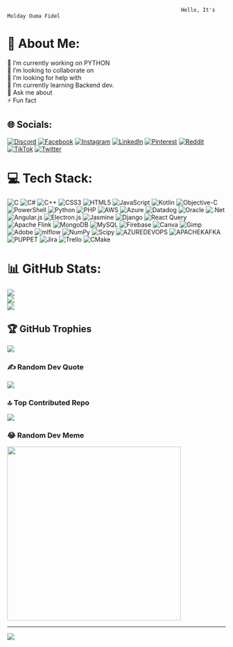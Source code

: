                                                            Hello, It's Molday Ouma Fidel
# 💫 About Me:
🔭 I’m currently working on PYTHON<br>👯 I’m looking to collaborate on <br>🤝 I’m looking for help with<br>🌱 I’m currently learning Backend dev.<br>💬 Ask me about <br>⚡ Fun fact


## 🌐 Socials:
[![Discord](https://img.shields.io/badge/Discord-%237289DA.svg?logo=discord&logoColor=white)](https://discord.gg/ddd) [![Facebook](https://img.shields.io/badge/Facebook-%231877F2.svg?logo=Facebook&logoColor=white)](https://www.facebook.com/share/ceAEgqNvjULihqzt/?mibextid=qi20mg) [![Instagram](https://img.shields.io/badge/Instagram-%23E4405F.svg?logo=Instagram&logoColor=white)](https://instagram.com/ddd) [![LinkedIn](https://img.shields.io/badge/LinkedIn-%230077B5.svg?logo=linkedin&logoColor=white)](https://www.linkedin.com/in/fidel-ouma-699850291?utm_source=share&utm_campaign=share_via&utm_content=profile&utm_medium=android_app) [![Pinterest](https://img.shields.io/badge/Pinterest-%23E60023.svg?logo=Pinterest&logoColor=white)](https://pinterest.com/dddd) [![Reddit](https://img.shields.io/badge/Reddit-%23FF4500.svg?logo=Reddit&logoColor=white)](https://reddit.com/user/ddddd) [![TikTok](https://img.shields.io/badge/TikTok-%23000000.svg?logo=TikTok&logoColor=white)](https://tiktok.com/@ddd) [![Twitter](https://img.shields.io/badge/Twitter-%231DA1F2.svg?logo=Twitter&logoColor=white)](https://x.com/FIDELOUMA9?t=iEONLQeykSMLYJ3GWY-_sg&s=08) 

# 💻 Tech Stack:
![C](https://img.shields.io/badge/c-%2300599C.svg?style=plastic&logo=c&logoColor=white) ![C#](https://img.shields.io/badge/c%23-%23239120.svg?style=plastic&logo=c-sharp&logoColor=white) ![C++](https://img.shields.io/badge/c++-%2300599C.svg?style=plastic&logo=c%2B%2B&logoColor=white) ![CSS3](https://img.shields.io/badge/css3-%231572B6.svg?style=plastic&logo=css3&logoColor=white) ![HTML5](https://img.shields.io/badge/html5-%23E34F26.svg?style=plastic&logo=html5&logoColor=white) ![JavaScript](https://img.shields.io/badge/javascript-%23323330.svg?style=plastic&logo=javascript&logoColor=%23F7DF1E) ![Kotlin](https://img.shields.io/badge/kotlin-%237F52FF.svg?style=plastic&logo=kotlin&logoColor=white) ![Objective-C](https://img.shields.io/badge/OBJECTIVE--C-%233A95E3.svg?style=plastic&logo=apple&logoColor=white) ![PowerShell](https://img.shields.io/badge/PowerShell-%235391FE.svg?style=plastic&logo=powershell&logoColor=white) ![Python](https://img.shields.io/badge/python-3670A0?style=plastic&logo=python&logoColor=ffdd54) ![PHP](https://img.shields.io/badge/php-%23777BB4.svg?style=plastic&logo=php&logoColor=white) ![AWS](https://img.shields.io/badge/AWS-%23FF9900.svg?style=plastic&logo=amazon-aws&logoColor=white) ![Azure](https://img.shields.io/badge/azure-%230072C6.svg?style=plastic&logo=microsoftazure&logoColor=white) ![Datadog](https://img.shields.io/badge/datadog-%23632CA6.svg?style=plastic&logo=datadog&logoColor=white) ![Oracle](https://img.shields.io/badge/Oracle-F80000?style=plastic&logo=oracle&logoColor=white) ![.Net](https://img.shields.io/badge/.NET-5C2D91?style=plastic&logo=.net&logoColor=white) ![Angular.js](https://img.shields.io/badge/angular.js-%23E23237.svg?style=plastic&logo=angularjs&logoColor=white) ![Electron.js](https://img.shields.io/badge/Electron-191970?style=plastic&logo=Electron&logoColor=white) ![Jasmine](https://img.shields.io/badge/jasmine-%238A4182.svg?style=plastic&logo=jasmine&logoColor=white) ![Django](https://img.shields.io/badge/django-%23092E20.svg?style=plastic&logo=django&logoColor=white) ![React Query](https://img.shields.io/badge/-React%20Query-FF4154?style=plastic&logo=react%20query&logoColor=white) ![Apache Flink](https://img.shields.io/badge/Apache%20Flink-E6526F?style=plastic&logo=Apache%20Flink&logoColor=white) ![MongoDB](https://img.shields.io/badge/MongoDB-%234ea94b.svg?style=plastic&logo=mongodb&logoColor=white) ![MySQL](https://img.shields.io/badge/mysql-%2300000f.svg?style=plastic&logo=mysql&logoColor=white) ![Firebase](https://img.shields.io/badge/Firebase-039BE5?style=plastic&logo=Firebase&logoColor=white) ![Canva](https://img.shields.io/badge/Canva-%2300C4CC.svg?style=plastic&logo=Canva&logoColor=white) ![Gimp](https://img.shields.io/badge/Gimp-657D8B?style=plastic&logo=gimp&logoColor=FFFFFF) ![Adobe](https://img.shields.io/badge/adobe-%23FF0000.svg?style=plastic&logo=adobe&logoColor=white) ![mlflow](https://img.shields.io/badge/mlflow-%23d9ead3.svg?style=plastic&logo=numpy&logoColor=blue) ![NumPy](https://img.shields.io/badge/numpy-%23013243.svg?style=plastic&logo=numpy&logoColor=white) ![Scipy](https://img.shields.io/badge/SciPy-%230C55A5.svg?style=plastic&logo=scipy&logoColor=%white) ![AZUREDEVOPS](https://img.shields.io/badge/azuredevops-0078D7.svg?style=plastic&logo=azuredevops&logoColor=white&color=%230078D7) ![APACHEKAFKA](https://img.shields.io/badge/apachekafka-231F20.svg?style=plastic&logo=apachekafka&logoColor=white&color=%23231F20) ![PUPPET](https://img.shields.io/badge/Puppet-02303A.svg?style=plastic&logo=Puppet&logoColor=white&color=%23FFAE1A) ![Jira](https://img.shields.io/badge/jira-%230A0FFF.svg?style=plastic&logo=jira&logoColor=white) ![Trello](https://img.shields.io/badge/Trello-%23026AA7.svg?style=plastic&logo=Trello&logoColor=white) ![CMake](https://img.shields.io/badge/CMake-%23008FBA.svg?style=plastic&logo=cmake&logoColor=white)
# 📊 GitHub Stats:
![](https://github-readme-stats.vercel.app/api?username=FidelMolday&theme=radical&hide_border=false&include_all_commits=false&count_private=false)<br/>
![](https://github-readme-streak-stats.herokuapp.com/?user=FidelMolday&theme=radical&hide_border=false)<br/>
![](https://github-readme-stats.vercel.app/api/top-langs/?username=FidelMolday&theme=radical&hide_border=false&include_all_commits=false&count_private=false&layout=compact)

## 🏆 GitHub Trophies
![](https://github-profile-trophy.vercel.app/?username=FidelMolday&theme=darkhub&no-frame=false&no-bg=false&margin-w=4)

### ✍️ Random Dev Quote
![](https://quotes-github-readme.vercel.app/api?type=horizontal&theme=radical)

### 🔝 Top Contributed Repo
![](https://github-contributor-stats.vercel.app/api?username=FidelMolday&limit=5&theme=dark&combine_all_yearly_contributions=true)

### 😂 Random Dev Meme
<img src='https://randommeme-five.vercel.app/' style="height: 400px;"/>

---
[![](https://visitcount.itsvg.in/api?id=FidelMolday&icon=0&color=0)](https://visitcount.itsvg.in)

<!-- Proudly created with GPRM ( https://gprm.itsvg.in ) -->
